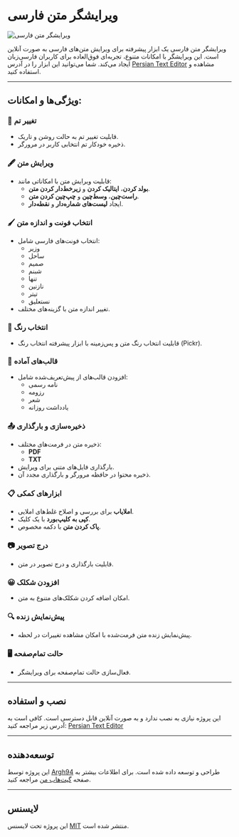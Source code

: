 # ویرایشگر متن فارسی

![ویرایشگر متن فارسی](https://github.com/Argh94/PersianTextEditor/assets/editor-preview.png)

ویرایشگر متن فارسی یک ابزار پیشرفته برای ویرایش متن‌های فارسی به صورت آنلاین است. این ویرایشگر با امکانات متنوع، تجربه‌ای فوق‌العاده برای کاربران فارسی‌زبان ایجاد می‌کند. شما می‌توانید این ابزار را در آدرس [Persian Text Editor](https://argh94.github.io/PersianTextEditor/) مشاهده و استفاده کنید.

---

## ویژگی‌ها و امکانات:

### 🎨 تغییر تم
- قابلیت تغییر تم به حالت روشن و تاریک.
- ذخیره خودکار تم انتخابی کاربر در مرورگر.

### 🖋 ویرایش متن
- قابلیت ویرایش متن با امکاناتی مانند:
  - **بولد کردن**، **ایتالیک کردن** و **زیرخط‌دار کردن متن**.
  - **راست‌چین**، **وسط‌چین** و **چپ‌چین کردن متن**.
  - ایجاد **لیست‌های شماره‌دار** و **نقطه‌دار**.

### 🖌 انتخاب فونت و اندازه متن
- انتخاب فونت‌های فارسی شامل:
  - وزیر
  - ساحل
  - صمیم
  - شبنم
  - تنها
  - نازنین
  - تیتر
  - نستعلیق
- تغییر اندازه متن با گزینه‌های مختلف.

### 🌈 انتخاب رنگ
- قابلیت انتخاب رنگ متن و پس‌زمینه با ابزار پیشرفته انتخاب رنگ (Pickr).

### 📜 قالب‌های آماده
- افزودن قالب‌های از پیش‌تعریف‌شده شامل:
  - نامه رسمی
  - رزومه
  - شعر
  - یادداشت روزانه

### 📤 ذخیره‌سازی و بارگذاری
- ذخیره متن در فرمت‌های مختلف:
  - **PDF**
  - **TXT**
- بارگذاری فایل‌های متنی برای ویرایش.
- ذخیره محتوا در حافظه مرورگر و بارگذاری مجدد آن.

### 📋 ابزارهای کمکی
- **املا‌یاب** برای بررسی و اصلاح غلط‌های املایی.
- **کپی به کلیپ‌بورد** با یک کلیک.
- **پاک کردن متن** با دکمه مخصوص.

### 📷 درج تصویر
- قابلیت بارگذاری و درج تصویر در متن.

### 😀 افزودن شکلک
- امکان اضافه کردن شکلک‌های متنوع به متن.

### 🔍 پیش‌نمایش زنده
- پیش‌نمایش زنده متن فرمت‌شده با امکان مشاهده تغییرات در لحظه.

### 🖥 حالت تمام‌صفحه
- فعال‌سازی حالت تمام‌صفحه برای ویرایشگر.

---

## نصب و استفاده

این پروژه نیازی به نصب ندارد و به صورت آنلاین قابل دسترسی است. کافی است به آدرس زیر مراجعه کنید:
[Persian Text Editor](https://argh94.github.io/PersianTextEditor/)

---

## توسعه‌دهنده

این پروژه توسط [Argh94](https://github.com/Argh94) طراحی و توسعه داده شده است. برای اطلاعات بیشتر به صفحه [گیت‌هاب من](https://github.com/Argh94) مراجعه کنید.

---

## لایسنس

این پروژه تحت لایسنس [MIT](LICENSE) منتشر شده است.
